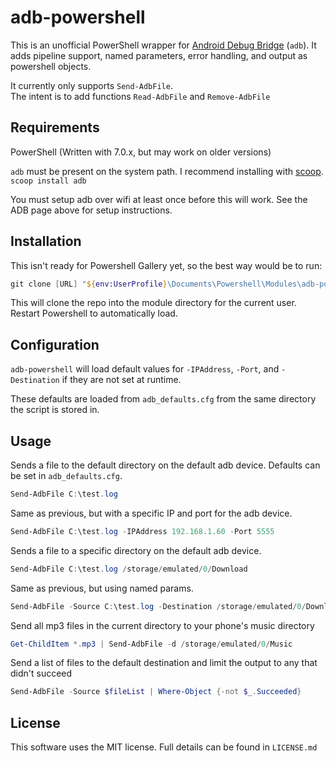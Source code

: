 # adb-powershell
This is an unofficial PowerShell wrapper for [Android Debug Bridge](https://developer.android.com/studio/command-line/adb) (`adb`). It adds pipeline support, named parameters, error handling, and output as powershell objects. 

It currently only supports `Send-AdbFile`.   
The intent is to add functions `Read-AdbFile` and `Remove-AdbFile` 

## Requirements
PowerShell (Written with 7.0.x, but may work on older versions)

`adb` must be present on the system path. I recommend installing with [scoop](https://scoop.sh/).  
`scoop install adb`

You must setup adb over wifi at least once before this will work. See the ADB page above for setup instructions. 

## Installation
This isn't ready for Powershell Gallery yet, so the best way would be to run:  
```powershell
git clone [URL] "${env:UserProfile}\Documents\Powershell\Modules\adb-powershell"
```
This will clone the repo into the module directory for the current user. Restart Powershell to automatically load. 

## Configuration
`adb-powershell` will load default values for `-IPAddress`, `-Port`, and `-Destination` if they are not set at runtime.

These defaults are loaded from `adb_defaults.cfg` from the same directory the script is stored in.

## Usage
Sends a file to the default directory on the default adb device. Defaults can be set in `adb_defaults.cfg`.
```powershell
Send-AdbFile C:\test.log
```

Same as previous, but with a specific IP and port for the adb device.
```powershell
Send-AdbFile C:\test.log -IPAddress 192.168.1.60 -Port 5555
```

Sends a file to a specific directory on the default adb device.
```powershell 
Send-AdbFile C:\test.log /storage/emulated/0/Download
```

Same as previous, but using named params. 
```powershell
Send-AdbFile -Source C:\test.log -Destination /storage/emulated/0/Download
```

Send all mp3 files in the current directory to your phone's music directory
```powershell
Get-ChildItem *.mp3 | Send-AdbFile -d /storage/emulated/0/Music  
```

Send a list of files to the default destination and limit the output to any that didn't succeed
```powershell
Send-AdbFile -Source $fileList | Where-Object {-not $_.Succeeded}
```

## License
This software uses the MIT license. Full details can be found in `LICENSE.md`